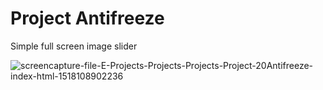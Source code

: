 # Project Antifreeze

Simple full screen image slider

![screencapture-file-E-Projects-Projects-Projects-Project-20Antifreeze-index-html-1518108902236](C:\Users\Stefan\Desktop\screencapture-file-E-Projects-Projects-Projects-Project-20Antifreeze-index-html-1518108902236.png)